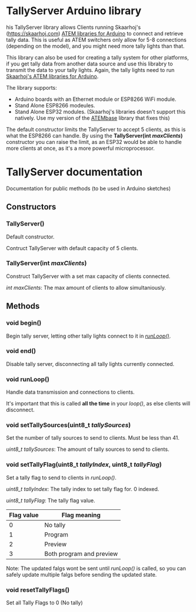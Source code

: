 # TallyServer Arduino library
his TallyServer library allows Clients running Skaarhoj's (<https://skaarhoj.com>) [ATEM libraries for Arduino](https://github.com/kasperskaarhoj/SKAARHOJ-Open-Engineering/tree/master/ArduinoLibs) to connect and retrieve tally data. This is useful as ATEM switchers only allow for 5-8 connections (depending on the model), and you might need more tally lights than that.

This library can also be used for creating a tally system for other platforms, if you get tally data from another data source and use this librabry to transmit the data to your tally lights. Again, the tally lights need to run [Skaarhoj's ATEM libraries for Arduino](https://github.com/kasperskaarhoj/SKAARHOJ-Open-Engineering/tree/master/ArduinoLibs).

The library supports:
- Arduino boards with an Ethernet module or ESP8266 WiFi module.
- Stand Alone ESP8266 modeules.
- Stand Alone ESP32 modules. (Skaarhoj's libraries doesn't support this natively. Use my version of the [ATEMbase](https://github.com/AronHetLam/ATEM_tally_light_with_ESP8266/tree/master/libraries) library that fixes this)

The default constructor limits the TallyServer to accept 5 clients, as this is what the ESP8266 can handle. By using the __TallyServer(int _maxClients_)__ constructor you can raise the limit, as an ESP32 would be able to handle more clients at once, as it's a more powerful microprocessor.

# TallyServer documentation
Documentation for public methods (to be used in Arduino sketches)

## Constructors

### TallyServer()
Default constructor.

Contruct TallyServer with default capacity of 5 clients.

### TallyServer(int _maxClients_)
Construct TallyServer with a set max capacity of clients connected.

_int maxClients_: The max amount of clients to allow simultaniously.

## Methods

### void begin()
Begin tally server, letting other tally lights connect to it in [_runLoop()_](#void_runLoop()).

### void end()
Disable tally server, disconnecting all tally lights currently connected.

### void runLoop()
Handle data transmission and connections to clients.

It's important that this is called __all the time__ in your _loop()_, as else clients will disconnect.

### void setTallySources(uint8_t _tallySources_)
Set the number of tally sources to send to clients. Must be less than 41.

_uint8_t tallySources_: The amount of tally sources to send to clients.

### void setTallyFlag(uint8_t _tallyIndex_, uint8_t _tallyFlag_)
Set a tally flag to send to clients in _runLoop()_.

_uint8_t tallyIndex_: The tally index to set tally flag for. 0 indexed.

_uint8_t tallyFlag_: The tally flag value. 

Flag value | Flag meaning
--|----------------------
0 | No tally
1 | Program
2 | Preview
3 | Both program and preview

Note: The updated falgs wont be sent until _runLoop()_ is called, so you can safely update multiple falgs before sending the updated state.

### void resetTallyFlags()
Set all Tally Flags to 0 (No tally)
